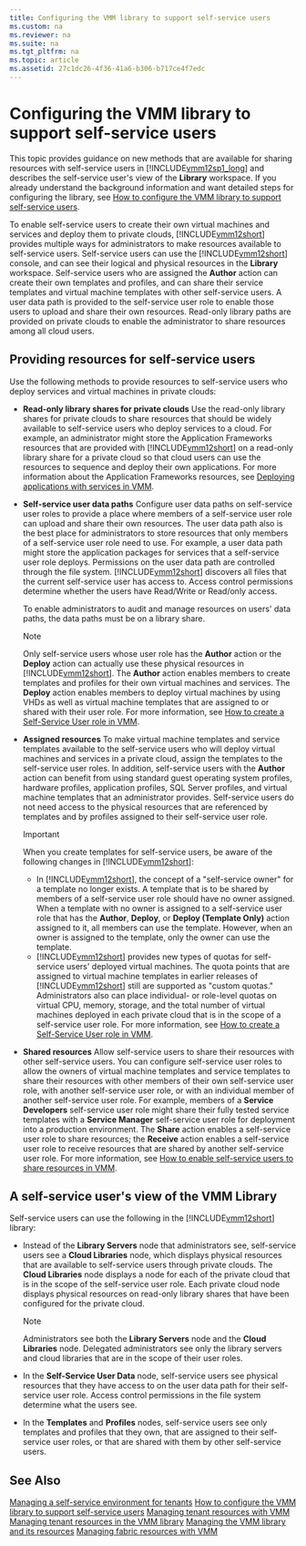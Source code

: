 ```yaml
---
title: Configuring the VMM library to support self-service users
ms.custom: na
ms.reviewer: na
ms.suite: na
ms.tgt_pltfrm: na
ms.topic: article
ms.assetid: 27c1dc26-4f36-41a6-b306-b717ce4f7edc
---
```

# Configuring the VMM library to support self-service users
This topic provides guidance on new methods that are available for sharing resources with self\-service users in [!INCLUDE[vmm12sp1_long](./Token/vmm12sp1_long_md.md)] and describes the self\-service user's view of the **Library** workspace. If you already understand the background information and want detailed steps for configuring the library, see [How to configure the VMM library to support self-service users](./How-to-configure-the-VMM-library-to-support-self-service-users.md).

To enable self\-service users to create their own virtual machines and services and deploy them to private clouds, [!INCLUDE[vmm12short](./Token/vmm12short_md.md)] provides multiple ways for administrators to make resources available to self\-service users. Self\-service users can use the [!INCLUDE[vmm12short](./Token/vmm12short_md.md)] console, and can see their logical and physical resources in the **Library** workspace. Self\-service users who are assigned the **Author** action can create their own templates and profiles, and can share their service templates and virtual machine templates with other self\-service users. A user data path is provided to the self\-service user role to enable those users to upload and share their own resources. Read\-only library paths are provided on private clouds to enable the administrator to share resources among all cloud users.

## Providing resources for self\-service users
Use the following methods to provide resources to self\-service users who deploy services and virtual machines in private clouds:

-   **Read\-only library shares for private clouds** Use the read\-only library shares for private clouds to share resources that should be widely available to self\-service users who deploy services to a cloud. For example, an administrator might store the Application Frameworks resources that are provided with [!INCLUDE[vmm12short](./Token/vmm12short_md.md)] on a read\-only library share for a private cloud so that cloud users can use the resources to sequence and deploy their own applications. For more information about the Application Frameworks resources, see [Deploying applications with services in VMM](./Deploying-applications-with-services-in-VMM.md).

-   **Self\-service user data paths** Configure user data paths on self\-service user roles to provide a place where members of a self\-service user role can upload and share their own resources. The user data path also is the best place for administrators to store resources that only members of a self\-service user role need to use. For example, a user data path might store the application packages for services that a self\-service user role deploys. Permissions on the user data path are controlled through the file system. [!INCLUDE[vmm12short](./Token/vmm12short_md.md)] discovers all files that the current self\-service user has access to. Access control permissions determine whether the users have Read\/Write or Read\/only access.

    To enable administrators to audit and manage resources on users' data paths, the data paths must be on a library share.

    > [!NOTE]
    > Only self\-service users whose user role has the **Author** action or the **Deploy** action can actually use these physical resources in [!INCLUDE[vmm12short](./Token/vmm12short_md.md)]. The **Author** action enables members to create templates and profiles for their own virtual machines and services. The **Deploy** action enables members to deploy virtual machines by using VHDs as well as virtual machine templates that are assigned to or shared with their user role. For more information, see [How to create a Self-Service User role in VMM](./How-to-create-a-Self-Service-User-role-in-VMM.md).

-   **Assigned resources** To make virtual machine templates and service templates available to the self\-service users who will deploy virtual machines and services in a private cloud, assign the templates to the self\-service user roles. In addition, self\-service users with the **Author** action can benefit from using standard guest operating system profiles, hardware profiles, application profiles, SQL Server profiles, and virtual machine templates that an administrator provides. Self\-service users do not need access to the physical resources that are referenced by templates and by profiles assigned to their self\-service user role.

    > [!IMPORTANT]
    > When you create templates for self\-service users, be aware of the following changes in [!INCLUDE[vmm12short](./Token/vmm12short_md.md)]:
    > 
    > -   In [!INCLUDE[vmm12short](./Token/vmm12short_md.md)], the concept of a "self\-service owner" for a template no longer exists. A template that is to be shared by members of a self\-service user role should have no owner assigned. When a template with no owner is assigned to a self\-service user role that has the **Author**, **Deploy**, or **Deploy \(Template Only\)** action assigned to it, all members can use the template. However, when an owner is assigned to the template, only the owner can use the template.
    > -   [!INCLUDE[vmm12short](./Token/vmm12short_md.md)] provides new types of quotas for self\-service users' deployed virtual machines. The quota points that are assigned to virtual machine templates in earlier releases of [!INCLUDE[vmm12short](./Token/vmm12short_md.md)] still are supported as "custom quotas." Administrators also can place individual\- or role\-level quotas on virtual CPU, memory, storage, and the total number of virtual machines deployed in each private cloud that is in the scope of a self\-service user role. For more information, see [How to create a Self-Service User role in VMM](./How-to-create-a-Self-Service-User-role-in-VMM.md).

-   **Shared resources** Allow self\-service users to share their resources with other self\-service users. You can configure self\-service user roles to allow the owners of virtual machine templates and service templates to share their resources with other members of their own self\-service user role, with another self\-service user role, or with an individual member of another self\-service user role. For example, members of a **Service Developers** self\-service user role might share their fully tested service templates with a **Service Manager** self\-service user role for deployment into a production environment. The **Share** action enables a self\-service user role to share resources; the **Receive** action enables a self\-service user role to receive resources that are shared by another self\-service user role. For more information, see [How to enable self-service users to share resources in VMM](./How-to-enable-self-service-users-to-share-resources-in-VMM.md).

## A self\-service user's view of the VMM Library
Self\-service users can use the following in the [!INCLUDE[vmm12short](./Token/vmm12short_md.md)] library:

-   Instead of the **Library Servers** node that administrators see, self\-service users see a **Cloud Libraries** node, which displays physical resources that are available to self\-service users through private clouds. The **Cloud Libraries** node displays a node for each of the private cloud that is in the scope of the self\-service user role. Each private cloud node displays physical resources on read\-only library shares that have been configured for the private cloud.

    > [!NOTE]
    > Administrators see both the **Library Servers** node and the **Cloud Libraries** node. Delegated administrators see only the library servers and cloud libraries that are in the scope of their user roles.

-   In the **Self\-Service User Data** node, self\-service users see physical resources that they have access to on the user data path for their self\-service user role. Access control permissions in the file system determine what the users see.

-   In the **Templates** and **Profiles** nodes, self\-service users see only templates and profiles that they own, that are assigned to their self\-service user roles, or that are shared with them by other self\-service users.

## See Also
[Managing a self-service environment for tenants](./Managing-a-self-service-environment-for-tenants.md)
[How to configure the VMM library to support self-service users](./How-to-configure-the-VMM-library-to-support-self-service-users.md)
[Managing tenant resources with VMM](./Managing-tenant-resources-with-VMM.md)
[Managing tenant resources in the VMM library](./Managing-tenant-resources-in-the-VMM-library.md)
[Managing the VMM library and its resources](./Managing-the-VMM-library-and-its-resources.md)
[Managing fabric resources with VMM](./Managing-fabric-resources-with-VMM.md)


